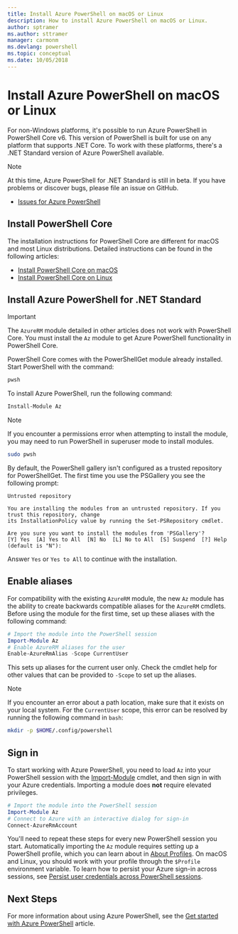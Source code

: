 ```yaml
---
title: Install Azure PowerShell on macOS or Linux
description: How to install Azure PowerShell on macOS or Linux.
author: sptramer
ms.author: sttramer
manager: carmonm
ms.devlang: powershell
ms.topic: conceptual
ms.date: 10/05/2018
---
```

# Install Azure PowerShell on macOS or Linux

For non-Windows platforms, it's possible to run Azure PowerShell in PowerShell Core v6. This version of PowerShell
is built for use on any platform that supports .NET Core. To work with these platforms, there's a .NET Standard
version of Azure PowerShell available.

> [!NOTE]
> At this time, Azure PowerShell for .NET Standard is still in beta.
> If you have problems or discover bugs, please file an issue on GitHub.
>
> * [Issues for Azure PowerShell](https://github.com/azure/azure-docs-powershell/issues)

## Install PowerShell Core

The installation instructions for PowerShell Core are different for macOS and most Linux distributions.
Detailed instructions can be found in the following articles:

* [Install PowerShell Core on macOS](/powershell/scripting/setup/installing-powershell-core-on-macos)
* [Install PowerShell Core on Linux](/powershell/scripting/setup/installing-powershell-core-on-linux)

## Install Azure PowerShell for .NET Standard

> [!IMPORTANT]
> The `AzureRM` module detailed in other articles does not work with PowerShell Core.
> You must install the `Az` module to get Azure PowerShell functionality in PowerShell Core.

PowerShell Core comes with the PowerShellGet module already installed. Start PowerShell with the command:

```bash
pwsh
```

To install Azure PowerShell, run the following command:

```powershell
Install-Module Az
```

> [!NOTE]
> If you encounter a permissions error when attempting to install the module, you may need to run
> PowerShell in superuser mode to install modules.
>
> ```bash
> sudo pwsh
> ```

By default, the PowerShell gallery isn't configured as a trusted repository for PowerShellGet. The
first time you use the PSGallery you see the following prompt:

```output
Untrusted repository

You are installing the modules from an untrusted repository. If you trust this repository, change
its InstallationPolicy value by running the Set-PSRepository cmdlet.

Are you sure you want to install the modules from 'PSGallery'?
[Y] Yes  [A] Yes to All  [N] No  [L] No to All  [S] Suspend  [?] Help (default is "N"):
```

Answer `Yes` or `Yes to All` to continue with the installation.

## Enable aliases

For compatibility with the existing `AzureRM` module, the new `Az` module has the ability to create backwards compatible
aliases for the `AzureRM` cmdlets. Before using the module for the first time, set up these aliases with the following command:

```powershell
# Import the module into the PowerShell session
Import-Module Az
# Enable AzureRM aliases for the user
Enable-AzureRmAlias -Scope CurrentUser
```

This sets up aliases for the current user only. Check the cmdlet help for other values that can be provided to `-Scope` to
set up the aliases.

> [!NOTE]
> If you encounter an error about a path location, make sure that it exists on your local system. For the `CurrentUser` scope,
> this error can be resolved by running the following command in `bash`:
>
> ```bash
> mkdir -p $HOME/.config/powershell
> ```

## Sign in

To start working with Azure PowerShell, you need to load `Az` into your PowerShell session
with the [Import-Module](/powershell/module/Microsoft.PowerShell.Core/Import-Module) cmdlet, and then sign in
with your Azure credentials. Importing a module does __not__ require elevated privileges.

```powershell
# Import the module into the PowerShell session
Import-Module Az
# Connect to Azure with an interactive dialog for sign-in
Connect-AzureRmAccount
```

You'll need to repeat these steps for every new PowerShell session you start. Automatically importing the `Az` module requires
setting up a PowerShell profile, which you can learn about in [About Profiles](/powershell/module/microsoft.powershell.core/about/about_profiles).
On macOS and Linux, you should work with your profile through the `$Profile` environment variable. To learn how to persist your Azure sign-in across sessions,
see [Persist user credentials across PowerShell sessions](context-persistence.md).

## Next Steps

For more information about using Azure PowerShell, see the
[Get started with Azure PowerShell](get-started-azureps.md) article.

